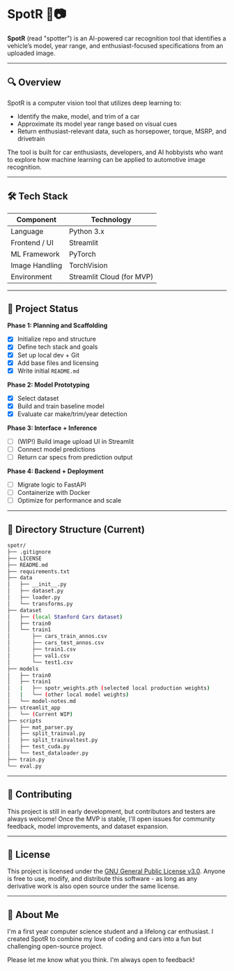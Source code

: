 # SpotR 🚗📷

**SpotR** (read "spotter") is an AI-powered car recognition tool that identifies a vehicle’s model, year range, and enthusiast-focused specifications from an uploaded image.

---

## 🔍 Overview

SpotR is a computer vision tool that utilizes deep learning to:

- Identify the make, model, and trim of a car
- Approximate its model year range based on visual cues
- Return enthusiast-relevant data, such as horsepower, torque, MSRP, and drivetrain

The tool is built for car enthusiasts, developers, and AI hobbyists who want to explore how machine learning can be applied to automotive image recognition.

---

## 🛠️ Tech Stack

| Component       | Technology        |
|-----------------|-------------------|
| Language        | Python 3.x        |
| Frontend / UI   | Streamlit         |
| ML Framework    | PyTorch           |
| Image Handling  | TorchVision       |
| Environment     | Streamlit Cloud (for MVP) |

---

## 🚧 Project Status

**Phase 1: Planning and Scaffolding**
- [X] Initialize repo and structure
- [X] Define tech stack and goals
- [X] Set up local dev + Git
- [X] Add base files and licensing
- [X] Write initial `README.md`

**Phase 2: Model Prototyping**
- [X] Select dataset
- [X] Build and train baseline model
- [x] Evaluate car make/trim/year detection

**Phase 3: Interface + Inference**
- [ ] (WIP!) Build image upload UI in Streamlit
- [ ] Connect model predictions
- [ ] Return car specs from prediction output

**Phase 4: Backend + Deployment**
- [ ] Migrate logic to FastAPI
- [ ] Containerize with Docker
- [ ] Optimize for performance and scale

---

## 📂 Directory Structure (Current)

```bash
spotr/
├── .gitignore
├── LICENSE
├── README.md
├── requirements.txt
├── data
│   ├── __init__.py
│   ├── dataset.py
│   ├── loader.py
│   └── transforms.py
├── dataset
│   ├── (local Stanford Cars dataset)
│   ├── train0
│   └── train1
│       ├── cars_train_annos.csv
│       ├── cars_test_annos.csv
│       ├── train1.csv
│       ├── val1.csv
│       └── test1.csv
├── models
│   ├── train0
│   ├── train1
│   |   ├── spotr_weights.pth (selected local production weights)
│   |   └── (other local model weights)
│   └── model-notes.md
├── streamlit_app
│   └── (Current WIP)
├── scripts
│   ├── mat_parser.py
│   ├── split_trainval.py
│   ├── split_trainvaltest.py
│   ├── test_cuda.py
│   └── test_dataloader.py
├── train.py
└── eval.py
```

---

## 🤝 Contributing

This project is still in early development, but contributors and testers are always welcome! Once the MVP is stable, I'll open issues for community feedback, model improvements, and dataset expansion.

---

## 📄 License

This project is licensed under the [GNU General Public License v3.0](./LICENSE). Anyone is free to use, modify, and distribute this software - as long as any derivative work is also open source under the same license.

---

## 🙋 About Me

I'm a first year computer science student and a lifelong car enthusiast. I created SpotR to combine my love of coding and cars into a fun but challenging open-source project.

Please let me know what you think. I'm always open to feedback!
